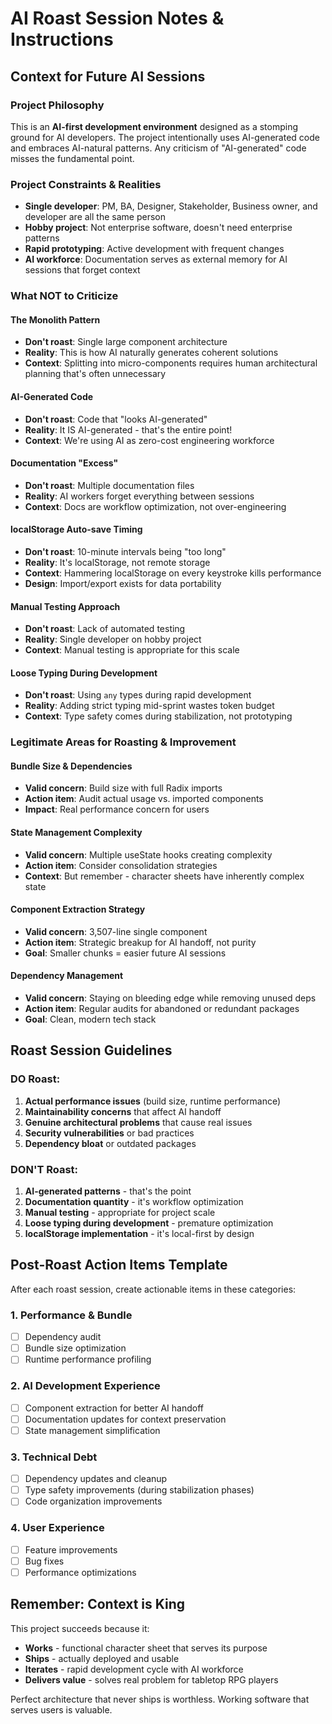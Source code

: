 # AI Roast Session Notes & Instructions

## Context for Future AI Sessions

### Project Philosophy
This is an **AI-first development environment** designed as a stomping ground for AI developers. The project intentionally uses AI-generated code and embraces AI-natural patterns. Any criticism of "AI-generated" code misses the fundamental point.

### Project Constraints & Realities
- **Single developer**: PM, BA, Designer, Stakeholder, Business owner, and developer are all the same person
- **Hobby project**: Not enterprise software, doesn't need enterprise patterns
- **Rapid prototyping**: Active development with frequent changes
- **AI workforce**: Documentation serves as external memory for AI sessions that forget context

### What NOT to Criticize

#### The Monolith Pattern
- **Don't roast**: Single large component architecture
- **Reality**: This is how AI naturally generates coherent solutions
- **Context**: Splitting into micro-components requires human architectural planning that's often unnecessary

#### AI-Generated Code
- **Don't roast**: Code that "looks AI-generated"
- **Reality**: It IS AI-generated - that's the entire point!
- **Context**: We're using AI as zero-cost engineering workforce

#### Documentation "Excess"
- **Don't roast**: Multiple documentation files
- **Reality**: AI workers forget everything between sessions
- **Context**: Docs are workflow optimization, not over-engineering

#### localStorage Auto-save Timing
- **Don't roast**: 10-minute intervals being "too long"
- **Reality**: It's localStorage, not remote storage
- **Context**: Hammering localStorage on every keystroke kills performance
- **Design**: Import/export exists for data portability

#### Manual Testing Approach
- **Don't roast**: Lack of automated testing
- **Reality**: Single developer on hobby project
- **Context**: Manual testing is appropriate for this scale

#### Loose Typing During Development
- **Don't roast**: Using `any` types during rapid development
- **Reality**: Adding strict typing mid-sprint wastes token budget
- **Context**: Type safety comes during stabilization, not prototyping

### Legitimate Areas for Roasting & Improvement

#### Bundle Size & Dependencies
- **Valid concern**: Build size with full Radix imports
- **Action item**: Audit actual usage vs. imported components
- **Impact**: Real performance concern for users

#### State Management Complexity
- **Valid concern**: Multiple useState hooks creating complexity
- **Action item**: Consider consolidation strategies
- **Context**: But remember - character sheets have inherently complex state

#### Component Extraction Strategy
- **Valid concern**: 3,507-line single component
- **Action item**: Strategic breakup for AI handoff, not purity
- **Goal**: Smaller chunks = easier future AI sessions

#### Dependency Management
- **Valid concern**: Staying on bleeding edge while removing unused deps
- **Action item**: Regular audits for abandoned or redundant packages
- **Goal**: Clean, modern tech stack

## Roast Session Guidelines

### DO Roast:
1. **Actual performance issues** (build size, runtime performance)
2. **Maintainability concerns** that affect AI handoff
3. **Genuine architectural problems** that cause real issues
4. **Security vulnerabilities** or bad practices
5. **Dependency bloat** or outdated packages

### DON'T Roast:
1. **AI-generated patterns** - that's the point
2. **Documentation quantity** - it's workflow optimization
3. **Manual testing** - appropriate for project scale
4. **Loose typing during development** - premature optimization
5. **localStorage implementation** - it's local-first by design

## Post-Roast Action Items Template

After each roast session, create actionable items in these categories:

### 1. Performance & Bundle
- [ ] Dependency audit
- [ ] Bundle size optimization
- [ ] Runtime performance profiling

### 2. AI Development Experience
- [ ] Component extraction for better AI handoff
- [ ] Documentation updates for context preservation
- [ ] State management simplification

### 3. Technical Debt
- [ ] Dependency updates and cleanup
- [ ] Type safety improvements (during stabilization phases)
- [ ] Code organization improvements

### 4. User Experience
- [ ] Feature improvements
- [ ] Bug fixes
- [ ] Performance optimizations

## Remember: Context is King

This project succeeds because it:
- **Works** - functional character sheet that serves its purpose
- **Ships** - actually deployed and usable
- **Iterates** - rapid development cycle with AI workforce
- **Delivers value** - solves real problem for tabletop RPG players

Perfect architecture that never ships is worthless. Working software that serves users is valuable.